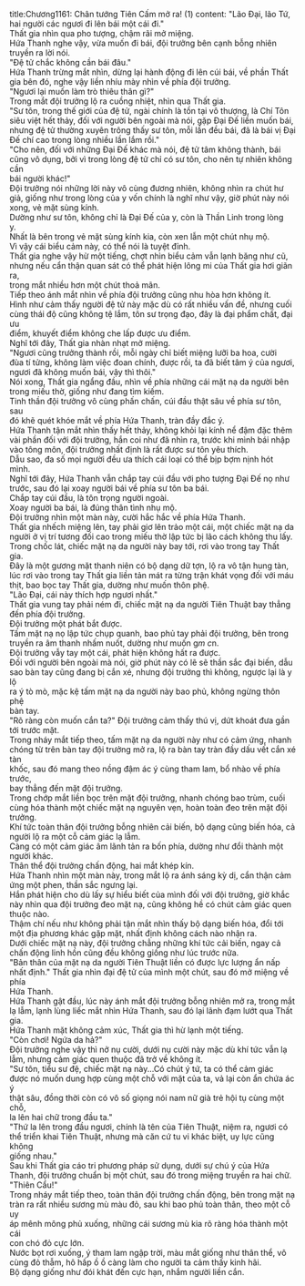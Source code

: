 title:Chương1161: Chân tướng Tiên Cấm mở ra! (1)
content:
"Lão Đại, lão Tứ, hai người các ngươi đi lên bái một cái đi."<br>Thất gia nhìn qua pho tượng, chậm rãi mở miệng.<br>Hứa Thanh nghe vậy, vừa muốn đi bái, đội trưởng bên cạnh bỗng nhiên<br>truyền ra lời nói.<br>"Đệ tử chắc không cần bái đâu."<br>Hứa Thanh trừng mắt nhìn, dừng lại hành động đi lên cúi bái, về phần Thất<br>gia bên đó, nghe vậy liền nhíu mày nhìn về phía đội trưởng.<br>"Ngươi lại muốn làm trò thiêu thân gì?"<br>Trong mắt đội trưởng lộ ra cuồng nhiệt, nhìn qua Thất gia.<br>"Sư tôn, trong thế giới của đệ tử, ngài chính là tồn tại vô thượng, là Chí Tôn<br>siêu việt hết thảy, đối với người bên ngoài mà nói, gặp Đại Đế liền muốn bái,<br>nhưng đệ tử thường xuyên trông thấy sư tôn, mỗi lần đều bái, đã là bái vị Đại<br>Đế chí cao trong lòng nhiều lần lắm rồi."<br>"Cho nên, đối với những Đại Đế khác mà nói, đệ tử tâm không thành, bái<br>cũng vô dụng, bởi vì trong lòng đệ tử chỉ có sư tôn, cho nên tự nhiên không cần<br>bái người khác!"<br>Đội trưởng nói những lời này vô cùng đương nhiên, không nhìn ra chút hư<br>giả, giống như trong lòng của y vốn chính là nghĩ như vậy, giờ phút này nói<br>xong, vẻ mặt sùng kính.<br>Dường như sư tôn, không chỉ là Đại Đế của y, còn là Thần Linh trong lòng<br>y.<br>Nhất là bên trong vẻ mặt sùng kính kia, còn xen lẫn một chút nhụ mộ.<br>Vì vậy cái biểu cảm này, có thể nói là tuyệt đỉnh.<br>Thất gia nghe vậy hừ một tiếng, chợt nhìn biểu cảm vẫn lạnh băng như cũ,<br>nhưng nếu cẩn thận quan sát có thể phát hiện lông mi của Thất gia hơi giãn ra,<br>trong mắt nhiều hơn một chút thoả mãn.<br>Tiếp theo ánh mắt nhìn về phía đội trưởng cũng nhu hòa hơn không ít.<br>Hình như cảm thấy người đệ tử này mặc dù có rất nhiều vấn đề, nhưng cuối<br>cùng thái độ cũng không tệ lắm, tôn sư trọng đạo, đây là đại phẩm chất, đại ưu<br>điểm, khuyết điểm không che lấp được ưu điểm.<br>Nghĩ tới đây, Thất gia nhàn nhạt mở miệng.<br>"Ngươi cũng trưởng thành rồi, mỗi ngày chỉ biết miệng lưỡi ba hoa, cười<br>đùa tí tửng, không làm việc đoan chính, được rồi, ta đã biết tâm ý của ngươi,<br>ngươi đã không muốn bái, vậy thì thôi."<br>Nói xong, Thất gia ngẩng đầu, nhìn về phía những cái mặt nạ da người bên<br>trong miếu thờ, giống như đang tìm kiếm.<br>Tinh thần đội trưởng vô cùng phấn chấn, cúi đầu thật sâu về phía sư tôn, sau<br>đó khẽ quét khóe mắt về phía Hứa Thanh, tràn đầy đắc ý.<br>Hứa Thanh tận mắt nhìn thấy hết thảy, không khỏi lại kính nể đậm đặc thêm<br>vài phần đối với đội trưởng, hắn coi như đã nhìn ra, trước khi mình bái nhập<br>vào tông môn, đội trưởng nhất định là rất được sư tôn yêu thích.<br>Dẫu sao, đa số mọi người đều ưa thích cái loại có thể bịp bợm nịnh hót<br>mình.<br>Nghĩ tới đây, Hứa Thanh vẫn chắp tay cúi đầu với pho tượng Đại Đế nọ như<br>trước, sau đó lại xoay người bái về phía sư tôn ba bái.<br>Chắp tay cúi đầu, là tôn trọng người ngoài.<br>Xoay người ba bái, là đúng thân tình nhụ mộ.<br>Đội trưởng nhìn một màn này, cười hắc hắc về phía Hứa Thanh.<br>Thất gia nhếch miệng lên, tay phải giơ lên trảo một cái, một chiếc mặt nạ da<br>người ở vị trí tương đối cao trong miếu thờ lập tức bị lão cách không thu lấy.<br>Trong chốc lát, chiếc mặt nạ da người này bay tới, rơi vào trong tay Thất<br>gia.<br>Đây là một gương mặt thanh niên có bộ dạng dữ tợn, lộ ra vô tận hung tàn,<br>lúc rơi vào trong tay Thất gia liền tản mát ra từng trận khát vọng đối với máu<br>thịt, bao bọc tay Thất gia, dường như muốn thôn phệ.<br>"Lão Đại, cái này thích hợp ngươi nhất."<br>Thất gia vung tay phải ném đi, chiếc mặt nạ da người Tiên Thuật bay thẳng<br>đến phía đội trưởng.<br>Đội trưởng một phát bắt được.<br>Tấm mặt nạ nọ lập tức chụp quanh, bao phủ tay phải đội trưởng, bên trong<br>truyền ra âm thanh nhấm nuốt, dường như muốn g*m c*n.<br>Đội trưởng vẫy tay một cái, phát hiện không hất ra được.<br>Đối với người bên ngoài mà nói, giờ phút này có lẽ sẽ thần sắc đại biến, dẫu<br>sao bàn tay cũng đang bị cắn xé, nhưng đội trưởng thì không, ngược lại là y lộ<br>ra ý tò mò, mặc kệ tấm mặt nạ da người này bao phủ, không ngừng thôn phệ<br>bàn tay.<br>"Rõ ràng còn muốn cắn ta?" Đội trưởng cảm thấy thú vị, dứt khoát đưa gần<br>tới trước mặt.<br>Trong nháy mắt tiếp theo, tấm mặt nạ da người này như có cảm ứng, nhanh<br>chóng từ trên bàn tay đội trưởng mở ra, lộ ra bàn tay tràn đầy dấu vết cắn xé tàn<br>khốc, sau đó mang theo nồng đậm ác ý cùng tham lam, bổ nhào về phía trước,<br>bay thẳng đến mặt đội trưởng.<br>Trong chớp mắt liền bọc trên mặt đội trưởng, nhanh chóng bao trùm, cuối<br>cùng hóa thành một chiếc mặt nạ nguyên vẹn, hoàn toàn đeo trên mặt đội<br>trưởng.<br>Khí tức toàn thân đội trưởng bỗng nhiên cải biến, bộ dạng cũng biến hóa, cả<br>người lộ ra một cỗ cảm giác lạ lẫm.<br>Càng có một cảm giác âm lãnh tản ra bốn phía, dường như đổi thành một<br>người khác.<br>Thân thể đội trưởng chấn động, hai mắt khép kín.<br>Hứa Thanh nhìn một màn này, trong mắt lộ ra ánh sáng kỳ dị, cẩn thận cảm<br>ứng một phen, thần sắc ngưng lại.<br>Hắn phát hiện cho dù lấy sự hiểu biết của mình đối với đội trưởng, giờ khắc<br>này nhìn qua đội trưởng đeo mặt nạ, cũng không hề có chút cảm giác quen<br>thuộc nào.<br>Thậm chí nếu như không phải tận mắt nhìn thấy bộ dạng biến hóa, đổi tới<br>một địa phương khác gặp mặt, nhất định không cách nào nhận ra.<br>Dưới chiếc mặt nạ này, đội trưởng chẳng những khí tức cải biến, ngay cả<br>chấn động linh hồn cũng đều không giống như lúc trước nữa.<br>"Bản thân của mặt nạ da người Tiên Thuật liền có được lực lượng ẩn nấp<br>nhất định." Thất gia nhìn đại đệ tử của mình một chút, sau đó mở miệng về phía<br>Hứa Thanh.<br>Hứa Thanh gật đầu, lúc này ánh mắt đội trưởng bỗng nhiên mở ra, trong mắt<br>lạ lẫm, lạnh lùng liếc mắt nhìn Hứa Thanh, sau đó lại lãnh đạm lướt qua Thất<br>gia.<br>Hứa Thanh mặt không cảm xúc, Thất gia thì hừ lạnh một tiếng.<br>"Còn chơi! Ngứa da hả?"<br>Đội trưởng nghe vậy thì nở nụ cười, dưới nụ cười này mặc dù khí tức vẫn lạ<br>lẫm, nhưng cảm giác quen thuộc đã trở về không ít.<br>"Sư tôn, tiểu sư đệ, chiếc mặt nạ này...Có chút ý tứ, ta có thể cảm giác<br>được nó muốn dung hợp cùng một chỗ với mặt của ta, vả lại còn ẩn chứa ác ý<br>thật sâu, đồng thời còn có vô số giọng nói nam nữ già trẻ hội tụ cùng một chỗ,<br>la lên hai chữ trong đầu ta."<br>"Thứ la lên trong đầu ngươi, chính là tên của Tiên Thuật, niệm ra, ngươi có<br>thể triển khai Tiên Thuật, nhưng mà căn cứ tu vi khác biệt, uy lực cũng không<br>giống nhau."<br>Sau khi Thất gia cáo tri phương pháp sử dụng, dưới sự chú ý của Hứa<br>Thanh, đội trưởng chuẩn bị một chút, sau đó trong miệng truyền ra hai chữ.<br>"Thiên Cẩu!"<br>Trong nháy mắt tiếp theo, toàn thân đội trưởng chấn động, bên trong mặt nạ<br>tràn ra rất nhiều sương mù màu đỏ, sau khi bao phủ toàn thân, theo một cỗ uy<br>áp mênh mông phủ xuống, những cái sương mù kia rõ ràng hóa thành một cái<br>con chó đỏ cực lớn.<br>Nước bọt rơi xuống, ý tham lam ngập trời, màu mắt giống như thân thể, vô<br>cùng đỏ thẫm, hô hấp ồ ồ càng làm cho người ta cảm thấy kinh hãi.<br>Bộ dạng giống như đói khát đến cực hạn, nhắm người liền cắn.
